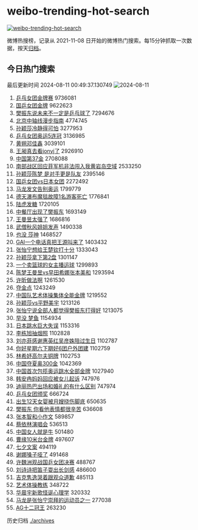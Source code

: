 # weibo-trending-hot-search

[![weibo-trending-hot-search](https://github.com/ameizi/weibo-trending-hot-search/actions/workflows/ci.yml/badge.svg)](https://github.com/ameizi/weibo-trending-hot-search/actions/workflows/ci.yml)

微博热搜榜，记录从 2021-11-08 日开始的微博热门搜索。每15分钟抓取一次数据，按天[归档](./archives)。

## 今日热门搜索

<!-- BEGIN --> 
最后更新时间 2024-08-11 00:49:37.130749 
![2024-08-11](https://imgs-storage.s3.us-east-005.backblazeb2.com/20240811/2024-08-11.png?versionId=4_z8fbbed132d73df8689c40f13_f1003954a17109b44_d20240810_m164937_c005_v0501022_t0024_u01723308576994) 
1. [乒乓女团金牌赛](https://s.weibo.com/weibo?q=%23%E4%B9%92%E4%B9%93%E5%A5%B3%E5%9B%A2%E9%87%91%E7%89%8C%E8%B5%9B%23&t=31&band_rank=1&Refer=top) 9736081
1. [国乒女团金牌](https://s.weibo.com/weibo?q=%23%E5%9B%BD%E4%B9%92%E5%A5%B3%E5%9B%A2%E9%87%91%E7%89%8C%23&t=31&band_rank=2&Refer=top) 9622623
1. [樊振东说未来不一定是乒乓球了](https://s.weibo.com/weibo?q=%23%E6%A8%8A%E6%8C%AF%E4%B8%9C%E8%AF%B4%E6%9C%AA%E6%9D%A5%E4%B8%8D%E4%B8%80%E5%AE%9A%E6%98%AF%E4%B9%92%E4%B9%93%E7%90%83%E4%BA%86%23&t=31&band_rank=4&Refer=top) 7294676
1. [北京中轴线漫步指南](https://s.weibo.com/weibo?q=%23%E5%8C%97%E4%BA%AC%E4%B8%AD%E8%BD%B4%E7%BA%BF%E6%BC%AB%E6%AD%A5%E6%8C%87%E5%8D%97%23&t=31&band_rank=3&Refer=top) 4774745
1. [孙颖莎冷静得可怕](https://s.weibo.com/weibo?q=%23%E5%AD%99%E9%A2%96%E8%8E%8E%E5%86%B7%E9%9D%99%E5%BE%97%E5%8F%AF%E6%80%95%23&t=31&band_rank=5&Refer=top) 3277953
1. [乒乓女团奥运5连冠](https://s.weibo.com/weibo?q=%23%E4%B9%92%E4%B9%93%E5%A5%B3%E5%9B%A2%E5%A5%A5%E8%BF%905%E8%BF%9E%E5%86%A0%23&t=31&band_rank=6&Refer=top) 3136985
1. [黄朔邓佳鑫](https://s.weibo.com/weibo?q=%E9%BB%84%E6%9C%94%E9%82%93%E4%BD%B3%E9%91%AB&t=31&band_rank=7&Refer=top) 3039101
1. [王昶真去看jonyj了](https://s.weibo.com/weibo?q=%23%E7%8E%8B%E6%98%B6%E7%9C%9F%E5%8E%BB%E7%9C%8Bjonyj%E4%BA%86%23&t=31&band_rank=8&Refer=top) 2926910
1. [中国第37金](https://s.weibo.com/weibo?q=%23%E4%B8%AD%E5%9B%BD%E7%AC%AC37%E9%87%91%23&t=31&band_rank=9&Refer=top) 2708088
1. [南部战区回应菲军机非法闯入我黄岩岛空域](https://s.weibo.com/weibo?q=%23%E5%8D%97%E9%83%A8%E6%88%98%E5%8C%BA%E5%9B%9E%E5%BA%94%E8%8F%B2%E5%86%9B%E6%9C%BA%E9%9D%9E%E6%B3%95%E9%97%AF%E5%85%A5%E6%88%91%E9%BB%84%E5%B2%A9%E5%B2%9B%E7%A9%BA%E5%9F%9F%23&t=31&band_rank=10&Refer=top) 2533250
1. [孙颖莎陈梦 是对手更是队友](https://s.weibo.com/weibo?q=%E5%AD%99%E9%A2%96%E8%8E%8E%E9%99%88%E6%A2%A6%20%E6%98%AF%E5%AF%B9%E6%89%8B%E6%9B%B4%E6%98%AF%E9%98%9F%E5%8F%8B&t=31&band_rank=11&Refer=top) 2395146
1. [国乒女团vs日本女团](https://s.weibo.com/weibo?q=%23%E5%9B%BD%E4%B9%92%E5%A5%B3%E5%9B%A2vs%E6%97%A5%E6%9C%AC%E5%A5%B3%E5%9B%A2%23&t=31&band_rank=12&Refer=top) 2272492
1. [马龙发文告别奥运](https://s.weibo.com/weibo?q=%23%E9%A9%AC%E9%BE%99%E5%8F%91%E6%96%87%E5%91%8A%E5%88%AB%E5%A5%A5%E8%BF%90%23&t=31&band_rank=42&Refer=top) 1799779
1. [德天瀑布魔毯故障1名游客死亡](https://s.weibo.com/weibo?q=%23%E5%BE%B7%E5%A4%A9%E7%80%91%E5%B8%83%E9%AD%94%E6%AF%AF%E6%95%85%E9%9A%9C1%E5%90%8D%E6%B8%B8%E5%AE%A2%E6%AD%BB%E4%BA%A1%23&t=31&band_rank=13&Refer=top) 1776841
1. [陆虎发糖](https://s.weibo.com/weibo?q=%E9%99%86%E8%99%8E%E5%8F%91%E7%B3%96&t=31&band_rank=14&Refer=top) 1720105
1. [中餐厅出现了樊振东](https://s.weibo.com/weibo?q=%E4%B8%AD%E9%A4%90%E5%8E%85%E5%87%BA%E7%8E%B0%E4%BA%86%E6%A8%8A%E6%8C%AF%E4%B8%9C&t=31&band_rank=15&Refer=top) 1693149
1. [王曼昱太强了](https://s.weibo.com/weibo?q=%E7%8E%8B%E6%9B%BC%E6%98%B1%E5%A4%AA%E5%BC%BA%E4%BA%86&t=31&band_rank=16&Refer=top) 1686816
1. [武僧秋风姐姐发声](https://s.weibo.com/weibo?q=%23%E6%AD%A6%E5%83%A7%E7%A7%8B%E9%A3%8E%E5%A7%90%E5%A7%90%E5%8F%91%E5%A3%B0%23&t=31&band_rank=33&Refer=top) 1490338
1. [也没 莎神](https://s.weibo.com/weibo?q=%E4%B9%9F%E6%B2%A1%20%E8%8E%8E%E7%A5%9E&t=31&band_rank=20&Refer=top) 1468527
1. [GAI一个电话真把王源叫来了](https://s.weibo.com/weibo?q=%23GAI%E4%B8%80%E4%B8%AA%E7%94%B5%E8%AF%9D%E7%9C%9F%E6%8A%8A%E7%8E%8B%E6%BA%90%E5%8F%AB%E6%9D%A5%E4%BA%86%23&t=31&band_rank=18&Refer=top) 1403432
1. [张怡宁想给王楚钦打十分](https://s.weibo.com/weibo?q=%E5%BC%A0%E6%80%A1%E5%AE%81%E6%83%B3%E7%BB%99%E7%8E%8B%E6%A5%9A%E9%92%A6%E6%89%93%E5%8D%81%E5%88%86&t=31&band_rank=36&Refer=top) 1333043
1. [孙颖莎拿下第2盘](https://s.weibo.com/weibo?q=%23%E5%AD%99%E9%A2%96%E8%8E%8E%E6%8B%BF%E4%B8%8B%E7%AC%AC2%E7%9B%98%23&t=31&band_rank=17&Refer=top) 1301147
1. [一个卖篮球的女主播运球](https://s.weibo.com/weibo?q=%E4%B8%80%E4%B8%AA%E5%8D%96%E7%AF%AE%E7%90%83%E7%9A%84%E5%A5%B3%E4%B8%BB%E6%92%AD%E8%BF%90%E7%90%83&t=31&band_rank=19&Refer=top) 1299893
1. [陈梦王曼昱vs早田希娜张本美和](https://s.weibo.com/weibo?q=%23%E9%99%88%E6%A2%A6%E7%8E%8B%E6%9B%BC%E6%98%B1vs%E6%97%A9%E7%94%B0%E5%B8%8C%E5%A8%9C%E5%BC%A0%E6%9C%AC%E7%BE%8E%E5%92%8C%23&t=31&band_rank=21&Refer=top) 1293594
1. [许昕做法啊](https://s.weibo.com/weibo?q=%E8%AE%B8%E6%98%95%E5%81%9A%E6%B3%95%E5%95%8A&t=31&band_rank=22&Refer=top) 1261530
1. [夺金点](https://s.weibo.com/weibo?q=%E5%A4%BA%E9%87%91%E7%82%B9&t=31&band_rank=41&Refer=top) 1243249
1. [中国队艺术体操集体全能金牌](https://s.weibo.com/weibo?q=%23%E4%B8%AD%E5%9B%BD%E9%98%9F%E8%89%BA%E6%9C%AF%E4%BD%93%E6%93%8D%E9%9B%86%E4%BD%93%E5%85%A8%E8%83%BD%E9%87%91%E7%89%8C%23&t=31&band_rank=23&Refer=top) 1219552
1. [孙颖莎vs平野美宇](https://s.weibo.com/weibo?q=%23%E5%AD%99%E9%A2%96%E8%8E%8Evs%E5%B9%B3%E9%87%8E%E7%BE%8E%E5%AE%87%23&t=31&band_rank=24&Refer=top) 1213126
1. [张怡宁说全部人都觉得樊振东打得好](https://s.weibo.com/weibo?q=%23%E5%BC%A0%E6%80%A1%E5%AE%81%E8%AF%B4%E5%85%A8%E9%83%A8%E4%BA%BA%E9%83%BD%E8%A7%89%E5%BE%97%E6%A8%8A%E6%8C%AF%E4%B8%9C%E6%89%93%E5%BE%97%E5%A5%BD%23&t=31&band_rank=25&Refer=top) 1213075
1. [早没 梦鱼](https://s.weibo.com/weibo?q=%E6%97%A9%E6%B2%A1%20%E6%A2%A6%E9%B1%BC&t=31&band_rank=26&Refer=top) 1154934
1. [日本跳水巨大失误](https://s.weibo.com/weibo?q=%E6%97%A5%E6%9C%AC%E8%B7%B3%E6%B0%B4%E5%B7%A8%E5%A4%A7%E5%A4%B1%E8%AF%AF&t=31&band_rank=27&Refer=top) 1153316
1. [李栋旭抽烟照](https://s.weibo.com/weibo?q=%23%E6%9D%8E%E6%A0%8B%E6%97%AD%E6%8A%BD%E7%83%9F%E7%85%A7%23&t=31&band_rank=28&Refer=top) 1102828
1. [刘亦菲感谢惠英红吴彦姝陪过生日](https://s.weibo.com/weibo?q=%23%E5%88%98%E4%BA%A6%E8%8F%B2%E6%84%9F%E8%B0%A2%E6%83%A0%E8%8B%B1%E7%BA%A2%E5%90%B4%E5%BD%A6%E5%A7%9D%E9%99%AA%E8%BF%87%E7%94%9F%E6%97%A5%23&t=31&band_rank=29&Refer=top) 1102787
1. [你好星期六下期好6团户外团建](https://s.weibo.com/weibo?q=%23%E4%BD%A0%E5%A5%BD%E6%98%9F%E6%9C%9F%E5%85%AD%E4%B8%8B%E6%9C%9F%E5%A5%BD6%E5%9B%A2%E6%88%B7%E5%A4%96%E5%9B%A2%E5%BB%BA%23&t=31&band_rank=30&Refer=top) 1102759
1. [林希妤高尔夫铜牌](https://s.weibo.com/weibo?q=%23%E6%9E%97%E5%B8%8C%E5%A6%A4%E9%AB%98%E5%B0%94%E5%A4%AB%E9%93%9C%E7%89%8C%23&t=31&band_rank=31&Refer=top) 1102753
1. [中国夺夏奥300金](https://s.weibo.com/weibo?q=%23%E4%B8%AD%E5%9B%BD%E5%A4%BA%E5%A4%8F%E5%A5%A5300%E9%87%91%23&t=31&band_rank=48&Refer=top) 1042369
1. [中国首次包揽奥运跳水全部金牌](https://s.weibo.com/weibo?q=%23%E4%B8%AD%E5%9B%BD%E9%A6%96%E6%AC%A1%E5%8C%85%E6%8F%BD%E5%A5%A5%E8%BF%90%E8%B7%B3%E6%B0%B4%E5%85%A8%E9%83%A8%E9%87%91%E7%89%8C%23&t=31&band_rank=32&Refer=top) 1027940
1. [韩安冉妈妈回应被女儿起诉](https://s.weibo.com/weibo?q=%23%E9%9F%A9%E5%AE%89%E5%86%89%E5%A6%88%E5%A6%88%E5%9B%9E%E5%BA%94%E8%A2%AB%E5%A5%B3%E5%84%BF%E8%B5%B7%E8%AF%89%23&t=31&band_rank=44&Refer=top) 747976
1. [迪丽热巴出场和婚礼的有什么区别](https://s.weibo.com/weibo?q=%23%E8%BF%AA%E4%B8%BD%E7%83%AD%E5%B7%B4%E5%87%BA%E5%9C%BA%E5%92%8C%E5%A9%9A%E7%A4%BC%E7%9A%84%E6%9C%89%E4%BB%80%E4%B9%88%E5%8C%BA%E5%88%AB%23&t=31&band_rank=35&Refer=top) 747974
1. [乒乓女团颁奖](https://s.weibo.com/weibo?q=%E4%B9%92%E4%B9%93%E5%A5%B3%E5%9B%A2%E9%A2%81%E5%A5%96&t=31&band_rank=42&Refer=top) 666724
1. [出生12天女婴被月嫂挠伤脚底](https://s.weibo.com/weibo?q=%23%E5%87%BA%E7%94%9F12%E5%A4%A9%E5%A5%B3%E5%A9%B4%E8%A2%AB%E6%9C%88%E5%AB%82%E6%8C%A0%E4%BC%A4%E8%84%9A%E5%BA%95%23&t=31&band_rank=34&Refer=top) 650635
1. [樊振东 你看他表情都很辛苦](https://s.weibo.com/weibo?q=%E6%A8%8A%E6%8C%AF%E4%B8%9C%20%E4%BD%A0%E7%9C%8B%E4%BB%96%E8%A1%A8%E6%83%85%E9%83%BD%E5%BE%88%E8%BE%9B%E8%8B%A6&t=31&band_rank=39&Refer=top) 636608
1. [张本智和小作文](https://s.weibo.com/weibo?q=%23%E5%BC%A0%E6%9C%AC%E6%99%BA%E5%92%8C%E5%B0%8F%E4%BD%9C%E6%96%87%23&t=31&band_rank=38&Refer=top) 589857
1. [蔡依林演唱会](https://s.weibo.com/weibo?q=%23%E8%94%A1%E4%BE%9D%E6%9E%97%E6%BC%94%E5%94%B1%E4%BC%9A%23&t=31&band_rank=46&Refer=top) 536513
1. [中国女人就是牛](https://s.weibo.com/weibo?q=%E4%B8%AD%E5%9B%BD%E5%A5%B3%E4%BA%BA%E5%B0%B1%E6%98%AF%E7%89%9B&t=31&band_rank=37&Refer=top) 501480
1. [曹缘10米台金牌](https://s.weibo.com/weibo?q=%23%E6%9B%B9%E7%BC%9810%E7%B1%B3%E5%8F%B0%E9%87%91%E7%89%8C%23&t=31&band_rank=40&Refer=top) 497607
1. [七夕文案](https://s.weibo.com/weibo?q=%E4%B8%83%E5%A4%95%E6%96%87%E6%A1%88&t=31&band_rank=43&Refer=top) 494119
1. [谢娜嗓子哑了](https://s.weibo.com/weibo?q=%23%E8%B0%A2%E5%A8%9C%E5%97%93%E5%AD%90%E5%93%91%E4%BA%86%23&t=31&band_rank=45&Refer=top) 491468
1. [许魏洲观战国乒女团决赛](https://s.weibo.com/weibo?q=%23%E8%AE%B8%E9%AD%8F%E6%B4%B2%E8%A7%82%E6%88%98%E5%9B%BD%E4%B9%92%E5%A5%B3%E5%9B%A2%E5%86%B3%E8%B5%9B%23&t=31&band_rank=47&Refer=top) 488767
1. [刘诗诗把笛子耍出长剑感](https://s.weibo.com/weibo?q=%23%E5%88%98%E8%AF%97%E8%AF%97%E6%8A%8A%E7%AC%9B%E5%AD%90%E8%80%8D%E5%87%BA%E9%95%BF%E5%89%91%E6%84%9F%23&t=31&band_rank=49&Refer=top) 486600
1. [吉克隽逸哭着跟观众道歉](https://s.weibo.com/weibo?q=%23%E5%90%89%E5%85%8B%E9%9A%BD%E9%80%B8%E5%93%AD%E7%9D%80%E8%B7%9F%E8%A7%82%E4%BC%97%E9%81%93%E6%AD%89%23&t=31&band_rank=50&Refer=top) 485113
1. [艺术体操教练](https://s.weibo.com/weibo?q=%E8%89%BA%E6%9C%AF%E4%BD%93%E6%93%8D%E6%95%99%E7%BB%83&t=31&band_rank=44&Refer=top) 348722
1. [华晨宇新歌怪诞心理学](https://s.weibo.com/weibo?q=%23%E5%8D%8E%E6%99%A8%E5%AE%87%E6%96%B0%E6%AD%8C%E6%80%AA%E8%AF%9E%E5%BF%83%E7%90%86%E5%AD%A6%23&t=31&band_rank=48&Refer=top) 320332
1. [马龙是张怡宁崇拜的运动员之一](https://s.weibo.com/weibo?q=%23%E9%A9%AC%E9%BE%99%E6%98%AF%E5%BC%A0%E6%80%A1%E5%AE%81%E5%B4%87%E6%8B%9C%E7%9A%84%E8%BF%90%E5%8A%A8%E5%91%98%E4%B9%8B%E4%B8%80%23&t=31&band_rank=43&Refer=top) 277038
1. [AG十二冠王](https://s.weibo.com/weibo?q=%23AG%E5%8D%81%E4%BA%8C%E5%86%A0%E7%8E%8B%23&t=31&band_rank=50&Refer=top) 263230
<!-- END -->

历史归档 [./archives](./archives)

